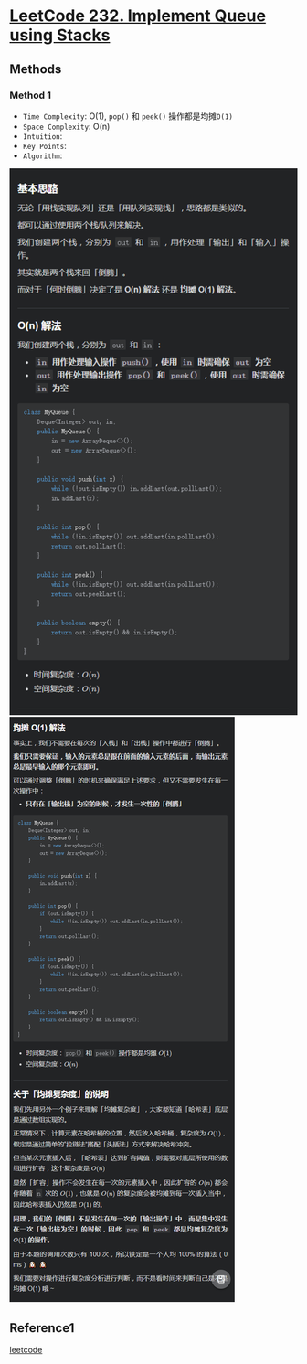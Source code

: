 # [LeetCode 232. Implement Queue using Stacks](https://leetcode-cn.com/problems/implement-queue-using-stacks/)

## Methods

### Method 1

* `Time Complexity`: O(1), `pop()` 和 `peek()` 操作都是均摊`O(1)`
* `Space Complexity`: O(n)
* `Intuition`:
* `Key Points`:
* `Algorithm`:

![99](../../Image/99.png)
![100](../../Image/100.png)

## Reference1

[leetcode](https://leetcode-cn.com/problems/implement-queue-using-stacks/solution/sha-shi-jun-tan-fu-za-du-ya-wo-de-suan-f-gb6d/)